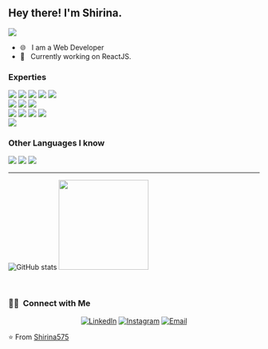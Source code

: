 <h2> Hey there! I'm Shirina.</h2>
<img src="https://gpvc.arturio.dev/Shirina575?label=View" style=" float:left, margin-right:10px" />

- 🌐 &nbsp; I am a Web Developer
- 💼 &nbsp; Currently working on ReactJS.

### Experties

<img src = "https://img.shields.io/badge/-HTML5-E34F26?style=flat&logo=html5&logoColor=white"> <img src = "https://img.shields.io/badge/-CSS3-1572B6?style=flat&logo=css3&logoColor=white"> <img src="https://img.shields.io/badge/-Bootstrap-563D7C?style=flat&logo=bootstrap&logoColor=white"> <img src="https://img.shields.io/badge/-JavaScript-eed718?style=flat&logo=javascript&logoColor=ffffff"> <img src="https://img.shields.io/badge/-React-000000?style=flat&logo=react&logoColor=00c8ff"> <!-- <img src="https://img.shields.io/badge/-Express.js-787878?style=flat"> --> <!-- <img src="https://img.shields.io/badge/-Node.js-3C873A?style=flat&logo=Node.js&logoColor=white"> --><br>
<img src="https://img.shields.io/badge/-MongoDB-4DB33D?style=flat&logo=mongodb&logoColor=FFFFFF"> <img src="https://img.shields.io/badge/-MySQL-F29111?style=flat&logo=mysql&logoColor=FFFFFF"> <img src="https://img.shields.io/badge/-Firebase-FFA611?style=flat&logo=firebase&logoColor=FFFFFF"><br>
<img src="http://img.shields.io/badge/-Git-F1502F?style=flat&logo=git&logoColor=FFFFFF"> <img src="http://img.shields.io/badge/-Github-000000?style=flat&logo=github&logoColor=FFFFFF"> <img src="http://img.shields.io/badge/-VS%20Code-007ACC?style=flat&logo=visual%20studio%20code&logoColor=white"> <img src="http://img.shields.io/badge/-Heroku-430098?style=flat&logo=heroku&logoColor=white"><br>
<img src="https://img.shields.io/badge/-Figma-333333?style=flat&logo=figma"><br>

### Other Languages I know
<img src="http://img.shields.io/badge/-Java-F89820?style=flat&logo=java&logoColor=white"> <img src="https://img.shields.io/badge/-C%20&%20C++-659ad2?style=flat&logo=c%2B%2B&logoColor=ffffff"> <img src="https://img.shields.io/badge/-Python-5A0FC8?style=flat&logo=python&logoColor=white"> 

---

![GitHub stats](https://github-readme-stats.vercel.app/api?username=Shirina575&show_icons=true&hide_border=true) <img height="180em" src="https://github-readme-stats.vercel.app/api/top-langs/?username=Shirina575&theme=buefy&layout=compact" />


<br/>

<h3> 🤝🏻 &nbsp;Connect with Me </h3>

<p align="center">
<a href="https://www.linkedin.com/in/mstshirinakhatun/"><img alt="LinkedIn" src="https://img.shields.io/badge/LinkedIn-Mst%20Shirina%20Khatun-blue?style=flat-square&logo=linkedin"></a>
<a href="https://www.instagram.com/scorpion_shirina/"><img alt="Instagram" src="https://img.shields.io/badge/Instagram-scorpion_shirina-blue?style=flat-square&logo=instagram"></a>
<a href="mailto:shirina575@gmail.com"><img alt="Email" src="https://img.shields.io/badge/Email-shirina575@gmail.com-blue?style=flat-square&logo=gmail"></a>
</p>

⭐️ From [Shirina575](https://github.com/Shirina575)

